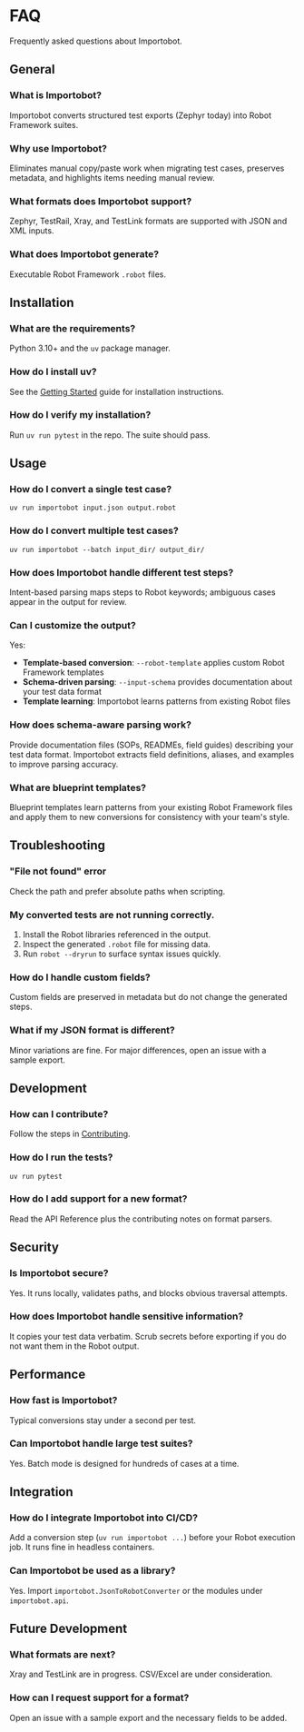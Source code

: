# FAQ

Frequently asked questions about Importobot.

## General

### What is Importobot?
Importobot converts structured test exports (Zephyr today) into Robot Framework suites.

### Why use Importobot?
Eliminates manual copy/paste work when migrating test cases, preserves metadata, and highlights items needing manual review.

### What formats does Importobot support?
Zephyr, TestRail, Xray, and TestLink formats are supported with JSON and XML inputs.

### What does Importobot generate?
Executable Robot Framework `.robot` files.

## Installation

### What are the requirements?
Python 3.10+ and the `uv` package manager.

### How do I install uv?
See the [Getting Started](Getting-Started) guide for installation instructions.

### How do I verify my installation?
Run `uv run pytest` in the repo. The suite should pass.

## Usage

### How do I convert a single test case?
`uv run importobot input.json output.robot`

### How do I convert multiple test cases?
`uv run importobot --batch input_dir/ output_dir/`

### How does Importobot handle different test steps?
Intent-based parsing maps steps to Robot keywords; ambiguous cases appear in the output for review.

### Can I customize the output?
Yes:
- **Template-based conversion**: `--robot-template` applies custom Robot Framework templates
- **Schema-driven parsing**: `--input-schema` provides documentation about your test data format
- **Template learning**: Importobot learns patterns from existing Robot files

### How does schema-aware parsing work?
Provide documentation files (SOPs, READMEs, field guides) describing your test data format. Importobot extracts field definitions, aliases, and examples to improve parsing accuracy.

### What are blueprint templates?
Blueprint templates learn patterns from your existing Robot Framework files and apply them to new conversions for consistency with your team's style.

## Troubleshooting

### "File not found" error
Check the path and prefer absolute paths when scripting.

### My converted tests are not running correctly.
1. Install the Robot libraries referenced in the output.
2. Inspect the generated `.robot` file for missing data.
3. Run `robot --dryrun` to surface syntax issues quickly.

### How do I handle custom fields?
Custom fields are preserved in metadata but do not change the generated steps.

### What if my JSON format is different?
Minor variations are fine. For major differences, open an issue with a sample export.

## Development

### How can I contribute?
Follow the steps in [Contributing](Contributing).

### How do I run the tests?
`uv run pytest`

### How do I add support for a new format?
Read the API Reference plus the contributing notes on format parsers.

## Security

### Is Importobot secure?
Yes. It runs locally, validates paths, and blocks obvious traversal attempts.

### How does Importobot handle sensitive information?
It copies your test data verbatim. Scrub secrets before exporting if you do not want them in the Robot output.

## Performance

### How fast is Importobot?
Typical conversions stay under a second per test.

### Can Importobot handle large test suites?
Yes. Batch mode is designed for hundreds of cases at a time.

## Integration

### How do I integrate Importobot into CI/CD?
Add a conversion step (`uv run importobot ...`) before your Robot execution job. It runs fine in headless containers.

### Can Importobot be used as a library?
Yes. Import `importobot.JsonToRobotConverter` or the modules under `importobot.api`.

## Future Development

### What formats are next?
Xray and TestLink are in progress. CSV/Excel are under consideration.

### How can I request support for a format?
Open an issue with a sample export and the necessary fields to be added.
